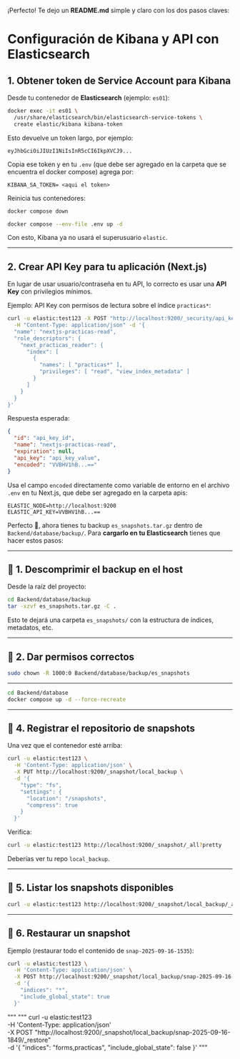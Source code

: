 ¡Perfecto! Te dejo un **README.md** simple y claro con los dos pasos claves:
# Configuración de Kibana y API con Elasticsearch

## 1. Obtener token de Service Account para Kibana

Desde tu contenedor de **Elasticsearch** (ejemplo: `es01`):

```bash
docker exec -it es01 \
  /usr/share/elasticsearch/bin/elasticsearch-service-tokens \
  create elastic/kibana kibana-token
```

Esto devuelve un token largo, por ejemplo:

```
eyJhbGciOiJIUzI1NiIsInR5cCI6IkpXVCJ9...
```

Copia ese token y en tu `.env` (que debe ser agregado en la carpeta que se encuentra el docker compose) agrega por:

```
KIBANA_SA_TOKEN= <aqui el token>
```

Reinicia tus contenedores:

```bash
docker compose down
```


```bash
docker compose --env-file .env up -d
```

Con esto, Kibana ya no usará el superusuario `elastic`.

---

## 2. Crear API Key para tu aplicación (Next.js)

En lugar de usar usuario/contraseña en tu API, lo correcto es usar una **API Key** con privilegios mínimos.

Ejemplo: API Key con permisos de lectura sobre el índice `practicas*`:

```bash
curl -u elastic:test123 -X POST "http://localhost:9200/_security/api_key" \
  -H "Content-Type: application/json" -d '{
  "name": "nextjs-practicas-read",
  "role_descriptors": {
    "next_practicas_reader": {
      "index": [
        {
          "names": [ "practicas*" ],
          "privileges": [ "read", "view_index_metadata" ]
        }
      ]
    }
  }
}'
```

Respuesta esperada:

```json
{
  "id": "api_key_id",
  "name": "nextjs-practicas-read",
  "expiration": null,
  "api_key": "api_key_value",
  "encoded": "VVBHV1hB...==" 
}
```

Usa el campo `encoded` directamente como variable de entorno  en el archivo `.env` en tu Next.js, que debe ser agregado en la carpeta apis:

```
ELASTIC_NODE=http://localhost:9200
ELASTIC_API_KEY=VVBHV1hB...==
```




Perfecto 🙌, ahora tienes tu backup `es_snapshots.tar.gz` dentro de `Backend/database/backup/`.
Para **cargarlo en tu Elasticsearch** tienes que hacer estos pasos:

---

## 🔹 1. Descomprimir el backup en el host

Desde la raíz del proyecto:

```bash
cd Backend/database/backup
tar -xzvf es_snapshots.tar.gz -C .
```

Esto te dejará una carpeta `es_snapshots/` con la estructura de índices, metadatos, etc.

---

## 🔹 2. Dar permisos correctos

```bash
sudo chown -R 1000:0 Backend/database/backup/es_snapshots
```

---

```bash
cd Backend/database
docker compose up -d --force-recreate
```

---

## 🔹 4. Registrar el repositorio de snapshots

Una vez que el contenedor esté arriba:

```bash
curl -u elastic:test123 \
  -H 'Content-Type: application/json' \
  -X PUT http://localhost:9200/_snapshot/local_backup \
  -d '{
    "type": "fs",
    "settings": {
      "location": "/snapshots",
      "compress": true
    }
  }'
```

Verifica:

```bash
curl -u elastic:test123 http://localhost:9200/_snapshot/_all?pretty
```

Deberías ver tu repo `local_backup`.

---

## 🔹 5. Listar los snapshots disponibles

```bash
curl -u elastic:test123 http://localhost:9200/_snapshot/local_backup/_all?pretty
```

---

## 🔹 6. Restaurar un snapshot

Ejemplo (restaurar todo el contenido de `snap-2025-09-16-1535`):

```bash
curl -u elastic:test123 \
  -H 'Content-Type: application/json' \
  -X POST http://localhost:9200/_snapshot/local_backup/snap-2025-09-16-1535/_restore \
  -d '{
    "indices": "*",
    "include_global_state": true
  }'
```
"""
"""
curl -u elastic:test123 \
  -H 'Content-Type: application/json' \
  -X POST "http://localhost:9200/_snapshot/local_backup/snap-2025-09-16-1849/_restore" \
  -d '{
    "indices": "forms,practicas",
    "include_global_state": false
  }'
"""